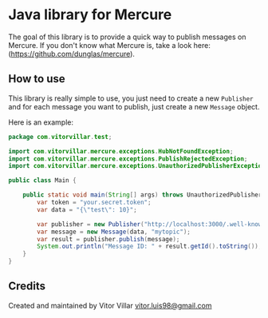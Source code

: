 # Java library for Mercure

The goal of this library is to provide a quick way to publish messages on Mercure. 
If you don't know what Mercure is, take a look here: (https://github.com/dunglas/mercure).

## How to use

This library is really simple to use, you just need to create a new `Publisher` and for each message you
want to publish, just create a new `Message` object.

Here is an example:

```java
package com.vitorvillar.test;

import com.vitorvillar.mercure.exceptions.HubNotFoundException;
import com.vitorvillar.mercure.exceptions.PublishRejectedException;
import com.vitorvillar.mercure.exceptions.UnauthorizedPublisherException;

public class Main {

    public static void main(String[] args) throws UnauthorizedPublisherException, PublishRejectedException, HubNotFoundException {
        var token = "your.secret.token";
        var data = "{\"test\": 10}";

        var publisher = new Publisher("http://localhost:3000/.well-known/mercure", token);
        var message = new Message(data, "mytopic");
        var result = publisher.publish(message);
        System.out.println("Message ID: " + result.getId().toString());
    }
}

```

## Credits

Created and maintained by Vitor Villar <vitor.luis98@gmail.com>